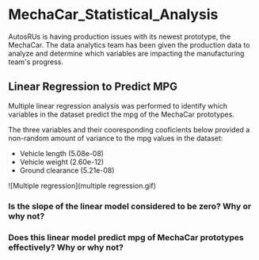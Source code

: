 # MechaCar_Statistical_Analysis

AutosRUs is having production issues with its newest prototype, the MechaCar. The data analytics team has been given the production data to analyze and determine 
which variables are impacting the manufacturing team's progress.

## Linear Regression to Predict MPG
Multiple linear regression analysis was performed to identify which variables in the dataset predict the mpg of the MechaCar prototypes.

The three variables and their cooresponding cooficients below provided a non-random amount of variance to the mpg values in the dataset:
- Vehicle length (5.08e-08)
- Vehicle weight (2.60e-12)
- Ground clearance (5.21e-08)

![Multiple regression](multiple regression.gif)

### Is the slope of the linear model considered to be zero? Why or why not?
### Does this linear model predict mpg of MechaCar prototypes effectively? Why or why not?
